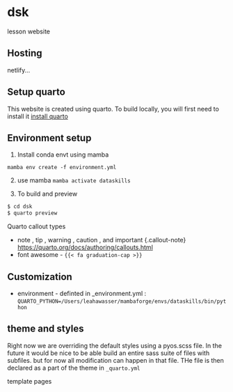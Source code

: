 # dsk

lesson website

## Hosting

netlify...

## Setup quarto

This website is created using quarto. To build locally, you
will first need to install it
[install quarto](https://quarto.org/docs/get-started/)

## Environment setup

1. Install conda envt using mamba

`mamba env create -f environment.yml`

2. use mamba
   `mamba activate dataskills`

3. To build and preview

```bash
$ cd dsk
$ quarto preview
```

Quarto callout types

- note , tip , warning , caution , and important {.callout-note}\
  https://quarto.org/docs/authoring/callouts.html
- font awesome - `{{< fa graduation-cap >}}`

## Customization

- environment - definted in \_environment.yml : `QUARTO_PYTHON=/Users/leahawasser/mambaforge/envs/dataskills/bin/python`

## theme and styles

Right now we are overriding the default styles using a pyos.scss file.
In the future it would be nice to be able build an entire sass
suite of files with subfiles. but for now all modification can happen
in that file. THe file is then declared as a part of the theme in `_quarto.yml`

template pages
